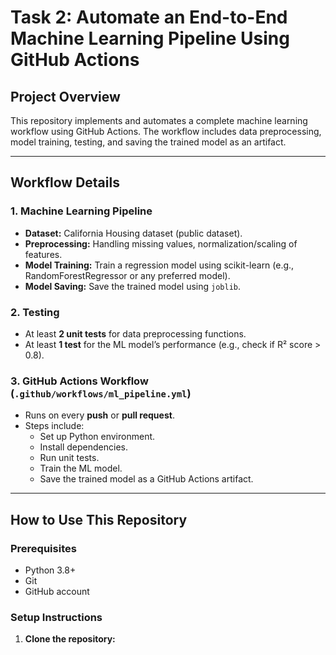 # Task 2: Automate an End-to-End Machine Learning Pipeline Using GitHub Actions

## Project Overview

This repository implements and automates a complete machine learning workflow using GitHub Actions. The workflow includes data preprocessing, model training, testing, and saving the trained model as an artifact.

---

## Workflow Details

### 1. Machine Learning Pipeline

- **Dataset:** California Housing dataset (public dataset).
- **Preprocessing:** Handling missing values, normalization/scaling of features.
- **Model Training:** Train a regression model using scikit-learn (e.g., RandomForestRegressor or any preferred model).
- **Model Saving:** Save the trained model using `joblib`.

### 2. Testing

- At least **2 unit tests** for data preprocessing functions.
- At least **1 test** for the ML model’s performance (e.g., check if R² score > 0.8).

### 3. GitHub Actions Workflow (`.github/workflows/ml_pipeline.yml`)

- Runs on every **push** or **pull request**.
- Steps include:
  - Set up Python environment.
  - Install dependencies.
  - Run unit tests.
  - Train the ML model.
  - Save the trained model as a GitHub Actions artifact.

---

## How to Use This Repository

### Prerequisites

- Python 3.8+
- Git
- GitHub account

### Setup Instructions

1. **Clone the repository:**

